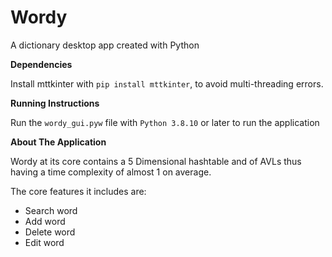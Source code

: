 # Wordy

A dictionary desktop app created with Python


**Dependencies**

Install mttkinter with `pip install mttkinter`, to avoid multi-threading errors.


**Running Instructions**

Run the `wordy_gui.pyw` file with `Python 3.8.10` or later to run the application


**About The Application**

Wordy at its core contains a 5 Dimensional hashtable and of AVLs thus having a time complexity of almost 1 on average.

The core features it includes are: 
- Search word
- Add word
- Delete word
- Edit word
